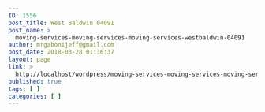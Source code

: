 ```yaml
---
ID: 1556
post_title: West Baldwin 04091
post_name: >
  moving-services-moving-services-moving-services-westbaldwin-04091
author: mrgabonijeff@gmail.com
post_date: 2018-03-28 01:36:37
layout: page
link: >
  http://localhost/wordpress/moving-services-moving-services-moving-services-westbaldwin-04091/
published: true
tags: [ ]
categories: [ ]
---
```


